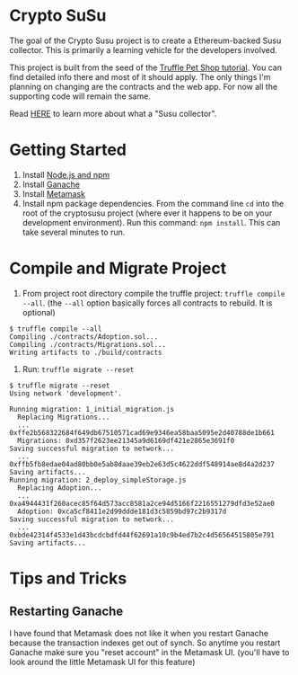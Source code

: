 # Crypto SuSu
The goal of the Crypto Susu project is to create a Ethereum-backed Susu collector.  This is primarily a learning vehicle for the developers involved.

This project is built from the seed of the [Truffle Pet Shop tutorial](https://truffleframework.com/tutorials/pet-shop).  You can find detailed info there and most of it should apply.  The only things I'm planning on changing are the contracts and the web app.  For now all the supporting code will remain the same.

Read [HERE](https://en.wikipedia.org/wiki/Susu_collectors) to learn more about what a "Susu collector".

# Getting Started
 1. Install [Node.js and npm](https://nodejs.org/en/)
 1. Install [Ganache](https://truffleframework.com/ganache/)
 1. Install [Metamask](https://metamask.io/)
 1. Install npm package dependencies.  From the command line `cd` into the root of the cryptosusu project (where ever it happens to be on your development environment). Run this command: `npm install`.  This can take several minutes to run.

#  Compile and Migrate Project
 1. From project root directory compile the truffle project: `truffle compile --all`. (the `--all` option basically forces all contracts to rebuild.  It is optional)
 ```console
 $ truffle compile --all
 Compiling ./contracts/Adoption.sol...
 Compiling ./contracts/Migrations.sol...
 Writing artifacts to ./build/contracts
 ```
 1. Run: `truffle migrate --reset`
 ```console
 $ truffle migrate --reset
 Using network 'development'.
 
 Running migration: 1_initial_migration.js
   Replacing Migrations...
   ... 0xffe2b568322684f649db67510571cad69e9346ea58baa5095e2d40788de1b661
   Migrations: 0xd357f2623ee21345a9d6169df421e2865e3691f0
 Saving successful migration to network...
   ... 0xffb5fb8edae04ad80bb0e5ab8daae39eb2e63d5c4622ddf548914ae8d4a2d237
 Saving artifacts...
 Running migration: 2_deploy_simpleStorage.js
   Replacing Adoption...
   ... 0xa4944431f260acec85f64d573acc8581a2ce94d5166f2216551279dfd3e52ae0
   Adoption: 0xca5cf8411e2d99ddde181d3c5859bd97c2b9317d
 Saving successful migration to network...
   ... 0xbde42314f4533e1d43bcdcbdfd44f62691a10c9b4ed7b2c4d56564515805e791
 Saving artifacts...
 ```
 # Tips and Tricks
 ## Restarting Ganache
 I have found that Metamask does not like it when you restart Ganache because the transaction indexes get out of synch.  So anytime you restart Ganache make sure you "reset account" in the Metamask UI. (you'll have to look around the little Metamask UI for this feature)